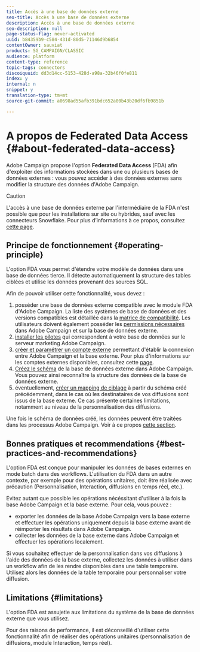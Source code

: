 ```yaml
---
title: Accès à une base de données externe
seo-title: Accès à une base de données externe
description: Accès à une base de données externe
seo-description: null
page-status-flag: never-activated
uuid: b84359b9-c584-431d-80d5-71146d9b6854
contentOwner: sauviat
products: SG_CAMPAIGN/CLASSIC
audience: platform
content-type: reference
topic-tags: connectors
discoiquuid: dd3d14cc-5153-428d-a98a-32b46f0fe811
index: y
internal: n
snippet: y
translation-type: tm+mt
source-git-commit: a0698ad55afb391bdc652a00b43b20df6fb9851b

---
```



# A propos de Federated Data Access {#about-federated-data-access}

Adobe Campaign propose l&#39;option **Federated Data Access** (FDA) afin d&#39;exploiter des informations stockées dans une ou plusieurs bases de données externes : vous pouvez accéder à des données externes sans modifier la structure des données d&#39;Adobe Campaign.

>[!CAUTION]
>
>L&#39;accès à une base de données externe par l&#39;intermédiaire de la FDA n&#39;est possible que pour les installations sur site ou hybrides, sauf avec les connecteurs Snowflake. Pour plus d’informations à ce propos, consultez [cette page](https://helpx.adobe.com/campaign/kb/acc-on-prem-vs-hosted.html).

## Principe de fonctionnement {#operating-principle}

L&#39;option FDA vous permet d&#39;étendre votre modèle de données dans une base de données tierce. Il détecte automatiquement la structure des tables ciblées et utilise les données provenant des sources SQL.


Afin de pouvoir utiliser cette fonctionnalité, vous devez :

1. posséder une base de données externe compatible avec le module FDA d&#39;Adobe Campaign. La liste des systèmes de base de données et des versions compatibles est détaillée dans la [matrice de compatibilité](https://helpx.adobe.com/campaign/kb/compatibility-matrix.html). Les utilisateurs doivent également posséder les [permissions nécessaires](#remote-database-access-rights) dans Adobe Campaign et sur la base de données externe.
1. [installer les pilotes](#specific-configurations-by-database-type) qui correspondent à votre base de données sur le serveur marketing Adobe Campaign.
1. [créer et paramétrer un compte externe](#connecting-to-the-database) permettant d&#39;établir la connexion entre Adobe Campaign et la base externe. Pour plus d&#39;informations sur les comptes externes disponibles, consultez cette [page](../../platform/using/external-accounts.md).
1. [Créez le schéma](#creating-the-data-schema) de la base de données externe dans Adobe Campaign. Vous pouvez ainsi reconnaître la structure des données de la base de données externe.
1. éventuellement, [créer un mapping de ciblage](#defining-data-mapping) à partir du schéma créé précédemment, dans le cas où les destinataires de vos diffusions sont issus de la base externe. Ce cas présente certaines limitations, notamment au niveau de la personnalisation des diffusions.

Une fois le schéma de données créé, les données peuvent être traitées dans les processus Adobe Campaign. Voir à ce propos [cette section](../../workflow/using/executing-a-workflow.md#architecture).

## Bonnes pratiques et recommendations {#best-practices-and-recommendations}

L&#39;option FDA est conçue pour manipuler les données de bases externes en mode batch dans des workflows. L&#39;utilisation du FDA dans un autre contexte, par exemple pour des opérations unitaires, doit être réalisée avec précaution (Personnalisation, Interaction, diffusions en temps réel, etc.).

Evitez autant que possible les opérations nécéssitant d&#39;utiliser à la fois la base Adobe Campaign et la base externe. Pour cela, vous pouvez :

* exporter les données de la base Adobe Campaign vers la base externe et effectuer les opérations uniquement depuis la base externe avant de réimporter les résultats dans Adobe Campaign.
* collecter les données de la base externe dans Adobe Campaign et effectuer les opérations localement.

Si vous souhaitez effectuer de la personnalisation dans vos diffusions à l&#39;aide des données de la base externe, collectez les données à utiliser dans un workflow afin de les rendre disponibles dans une table temporaire. Utilisez alors les données de la table temporaire pour personnaliser votre diffusion.

## Limitations {#limitations}

L&#39;option FDA est assujetie aux limitations du système de la base de données externe que vous utilisez.

Pour des raisons de performance, il est déconseillé d&#39;utiliser cette fonctionnalité afin de réaliser des opérations unitaires (personnalisation de diffusions, module Interaction, temps réel).
